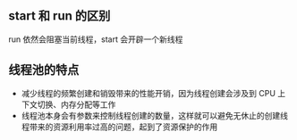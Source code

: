 ## start 和 run 的区别

run 依然会阻塞当前线程，start 会开辟一个新线程

## 线程池的特点

- 减少线程的频繁创建和销毁带来的性能开销，因为线程创建会涉及到 CPU 上下文切换、内存分配等工作
- 线程池本身会有参数来控制线程创建的数量，这样就可以避免无休止的创建线程带来的资源利用率过高的问题，起到了资源保护的作用